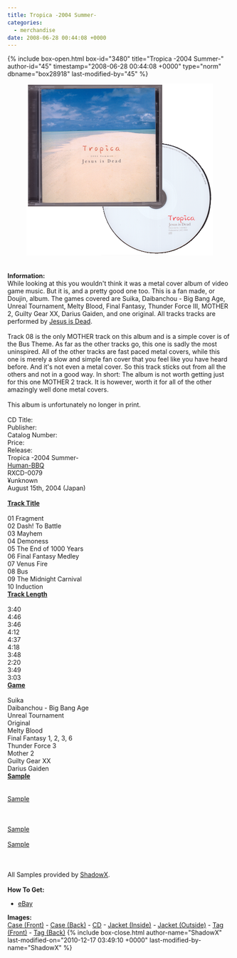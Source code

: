 ```yaml
---
title: Tropica -2004 Summer-
categories:
  - merchandise
date: 2008-06-28 00:44:08 +0000
---
```

{% include box-open.html box-id="3480" title="Tropica -2004 Summer-" author-id="45" timestamp="2008-06-28 00:44:08 +0000" type="norm" dbname="box28918" last-modified-by="45" %}
	<center>
	<img src="/merchandise/images/tropica_title.png" border="0" alt="Tropica -2004 Summer-" />
	</center>
	<br /><br />
	<b>Information:</b>
	<br />
	While looking at this you wouldn't think it was a metal cover album of video game music. But it is, and a pretty 
	good one too. This is a fan made, or Doujin, album. The games covered are Suika, Daibanchou - Big Bang Age, Unreal 
	Tournament, Melty Blood, Final Fantasy, Thunder Force III, MOTHER 2, Guilty Gear XX, Darius Gaiden, and one original. 
	All tracks tracks are performed by <a href="http://vgmdb.net/artist/485">Jesus is Dead</a>.
	<br /><br />
	Track 08 is the only MOTHER track on this album and is a simple cover is of the Bus Theme. As far as the other 
	tracks go, this one is sadly the most uninspired. All of the other tracks are fast paced metal covers, while this one 
	is merely a slow and simple fan cover that you feel like you have heard before. And it's not even a metal cover. So 
	this track sticks out from all the others and not in a good way. In short: The album is not worth getting just for 
	this one MOTHER 2 track. It is however, worth it for all of the other amazingly well done metal covers.
	<br /><br />
This album is unfortunately no longer in print. 
	<br /><br />
<table1 />
	CD Title:<br />
	Publisher:<br />
	Catalog Number:<br />
	Price:<br />
	Release:<br />
<table2 />
	Tropica -2004 Summer-<br />
	<a href="http://www.human-bbq.com/">Human-BBQ</a><br />
	RXCD-0079<br />
	¥unknown<br />
	August 15th, 2004 (Japan)<br /><br />
<table3 />
<table1 />
	<b><u>Track Title</u></b><br /><br />
	01 Fragment<br />
	02 Dash! To Battle<br />
	03 Mayhem<br />
	04 Demoness<br />
	05 The End of 1000 Years<br />
	06 Final Fantasy Medley<br />
	07 Venus Fire<br />
	08 Bus<br />
	09 The Midnight Carnival<br />
	10 Induction<br />
<table2 />
	<u><b>Track Length</b></u><br /><br />
	3:40<br />
	4:46<br />
	3:46<br />
	4:12<br />
	4:37<br />
	4:18<br />
	3:48<br />
	2:20<br />
	3:49<br />
	3:03<br />
<table2 />
	<u><b>Game</b></u><br /><br />
	Suika<br />
	Daibanchou - Big Bang Age<br />
	Unreal Tournament<br />
	Original<br />
	Melty Blood<br />
	Final Fantasy 1, 2, 3, 6<br />
	Thunder Force 3<br />
	Mother 2<br />
	Guilty Gear XX<br />
	Darius Gaiden<br />
<table2 />
	<u><b>Sample</b></u><br /><br />
	<br />
	<a href="samples/tropica_Sample_tr02.mp3">Sample</a><br />
	<br />
	<br />
	<br />
	<a href="samples/tropica_Sample_tr06.mp3">Sample</a><br />
	<br />
	<a href="samples/tropica_Sample_tr08.mp3">Sample</a><br />
	<br />
	<br />
<table3 />
	<br />
	All Samples provided by <a href="http://starmen.net/forum/?t=usrinfo&id=45">ShadowX</a>. 
	<br /><br />
	<b>How To Get:</b>
	<ul>
	<li><a href="http://www.ebay.com">eBay</a></li>
	</ul>
	<b>Images:</b>
	<br />
	<a href="/merchandise/images/tropica_case_front.jpg">Case (Front)</a> - <a href="/merchandise/images/tropica_case_back.jpg">Case (Back)</a> - <a href="/merchandise/images/tropica_cd.jpg">CD</a> - 
	<a href="/merchandise/images/tropica_jacket_inside.jpg">Jacket (Inside)</a> - <a href="/merchandise/images/tropica_jacket_outside.jpg">Jacket (Outside)</a> - <a href="/merchandise/images/tropica_tag_front.jpg">Tag (Front)</a> - 
	<a href="/merchandise/images/tropica_tag_back.jpg">Tag (Back)</a>
{% include box-close.html author-name="ShadowX" last-modified-on="2010-12-17 03:49:10 +0000" last-modified-by-name="ShadowX" %}
